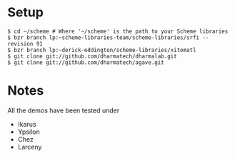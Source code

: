 
# Setup

    $ cd ~/scheme # Where '~/scheme' is the path to your Scheme libraries
    $ bzr branch lp:~scheme-libraries-team/scheme-libraries/srfi --revision 91
    $ bzr branch lp:~derick-eddington/scheme-libraries/xitomatl
    $ git clone git://github.com/dharmatech/dharmalab.git
    $ git clone git://github.com/dharmatech/agave.git

# Notes

All the demos have been tested under

* Ikarus
* Ypsilon
* Chez
* Larceny
